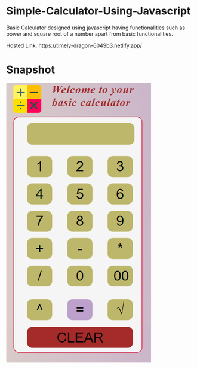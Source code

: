 # Simple-Calculator-Using-Javascript
Basic Calculator designed using javascript having functionalities such as power and square root of a number apart from basic functionalities.

Hosted Link: https://timely-dragon-6049b3.netlify.app/

# Snapshot
![Demo GIF](https://github.com/suryaspandey/Simple-Calculator-Using-Javascript/blob/main/calculator_thumbnail.PNG)

